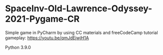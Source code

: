 # SpaceInv-Old-Lawrence-Odyssey-2021-Pygame-CR

Simple game in PyCharm by using CC materials and freeCodeCamp tutorial 
gameplay: https://youtu.be/qmJdEjwjH1A

Python 3.9.0
